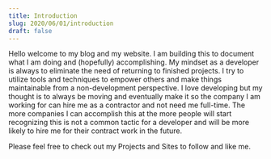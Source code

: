 ```yaml
---
title: Introduction
slug: 2020/06/01/introduction
draft: false
---
```


Hello welcome to my blog and my website.  I am building this to document what I am doing and (hopefully) accomplishing.  My mindset as a developer is always to eliminate the need of returning to finished projects.  I try to utilize tools and techniques to empower others and make things maintainable from a non-development perspective.  I love developing but my thought is to always be moving and eventually make it so the company I am working for can hire me as a contractor and not need me full-time.  The more companies I can accomplish this at the more people will start recognizing this is not a common tactic for a developer and will be more likely to hire me for their contract work in the future.

Please feel free to check out my Projects and Sites to follow and like me.
